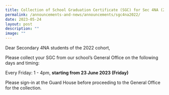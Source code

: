 ```yaml
---
title: Collection of School Graduation Certificate (SGC) for Sec 4NA (2022 cohort)
permalink: /announcements-and-news/announcements/sgc4na2022/
date: 2023-05-24
layout: post
description: ""
image: ""
---
```

Dear Secondary 4NA students of the 2022 cohort, 


Please collect your SGC from our school’s General Office on the following days and timing:

Every Friday: 1 - 4pm, **starting from 23 June 2023 (Friday)**
                
Please sign-in at the Guard House before proceeding to the General Office for the collection.